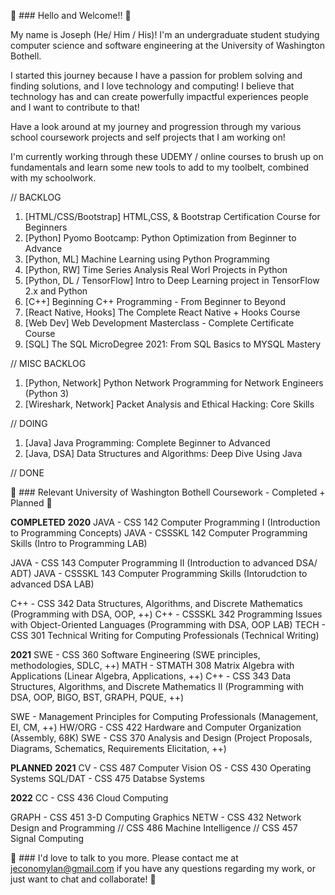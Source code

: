 👋 ### Hello and Welcome!! 👋

My name is Joseph (He/ Him / His)! I'm an undergraduate student studying computer science and software engineering at the University of Washington Bothell.

I started this journey because I have a passion for problem solving and finding solutions, and I love technology and computing! I believe that technology has and can create powerfully impactful experiences people and I want to contribute to that!

Have a look around at my journey and progression through my various school coursework projects and self projects that I am working on!

I'm currently working through these UDEMY / online courses to brush up on fundamentals and learn some new tools to add to my toolbelt, combined with my schoolwork.

// BACKLOG
  1. [HTML/CSS/Bootstrap]       HTML,CSS, & Bootstrap Certification Course for Beginners
  2. [Python]                   Pyomo Bootcamp: Python Optimization from Beginner to Advance
  3. [Python, ML]               Machine Learning using Python Programming
  4. [Python, RW]               Time Series Analysis Real Worl Projects in Python
  5. [Python, DL / TensorFlow]  Intro to Deep Learning project in TensorFlow 2.x and Python
  7. [C++]                      Beginning C++ Programming - From Beginner to Beyond
  8. [React Native, Hooks]      The Complete React Native + Hooks Course
  9. [Web Dev]                  Web Development Masterclass - Complete Certificate Course
  10. [SQL]                     The SQL MicroDegree 2021: From SQL Basics to MYSQL Mastery

// MISC BACKLOG
  1. [Python, Network]          Python Network Programming for Network Engineers (Python 3)
  2. [Wireshark, Network]       Packet Analysis and Ethical Hacking: Core Skills

// DOING
  1. [Java]                     Java Programming: Complete Beginner to Advanced
  2. [Java, DSA]                Data Structures and Algorithms: Deep Dive Using Java

// DONE




👋 ### Relevant University of Washington Bothell Coursework - Completed + Planned 👋

**COMPLETED**
**2020**
JAVA - CSS 142 Computer Programming I (Introduction to Programming Concepts)
JAVA - CSSSKL 142 Computer Programming Skills (Intro to Programming LAB)

JAVA - CSS 143 Computer Programming II (Introduction to advanced DSA/ ADT)
JAVA - CSSSKL 143 Computer Programming Skills (Intorudction to advanced DSA LAB)

C++ - CSS 342 Data Structures, Algorithms, and Discrete Mathematics (Programming with DSA, OOP, ++)
C++ - CSSSKL 342 Programming Issues with Object-Oriented Languages (Programming with DSA, OOP LAB)
TECH - CSS 301 Technical Writing for Computing Professionals (Technical Writing)

**2021**
SWE - CSS 360 Software Engineering (SWE principles, methodologies, SDLC, ++)
MATH - STMATH 308 Matrix Algebra with Applications (Linear Algebra, Applications, ++)
C++ - CSS 343 Data Structures, Algorithms, and Discrete Mathematics II (Programming with DSA, OOP, BIGO, BST, GRAPH, PQUE, ++)

SWE - Management Principles for Computing Professionals (Management, EI, CM, ++)
HW/ORG - CSS 422 Hardware and Computer Organization (Assembly, 68K)
SWE - CSS 370 Analysis and Design (Project Proposals, Diagrams, Schematics, Requirements Elicitation, ++)

**PLANNED**
**2021**
CV - CSS 487 Computer Vision
OS - CSS 430 Operating Systems
SQL/DAT - CSS 475 Databse Systems

**2022**
CC - CSS 436 Cloud Computing

GRAPH - CSS 451 3-D Computing Graphics
NETW - CSS 432 Network Design and Programming
// CSS 486 Machine Intelligence
// CSS 457 Signal Computing


👋 ### I'd love to talk to you more. Please contact me at jeconomylan@gmail.com if you have any questions regarding my work, or just want to chat and collaborate! 👋

<!--
**josephelan/josephelan** is a ✨ _special_ ✨ repository because its `README.md` (this file) appears on your GitHub profile.

Here are some ideas to get you started:

- 🔭 I’m currently working on ...
- 🌱 I’m currently learning ...
- 👯 I’m looking to collaborate on ...
- 🤔 I’m looking for help with ...
- 💬 Ask me about ...
- 📫 How to reach me: ...
- 😄 Pronouns: ...
- ⚡ Fun fact: ...
-->
